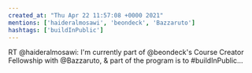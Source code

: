```yaml
---
created_at: "Thu Apr 22 11:57:08 +0000 2021"
mentions: ['haideralmosawi', 'beondeck', 'Bazzaruto']
hashtags: ['buildInPublic']
---
```


RT @haideralmosawi: I'm currently part of @beondeck's Course Creator Fellowship with @Bazzaruto, &amp; part of the program is to #buildInPublic…